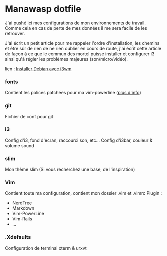 # Manawasp dotfile

J'ai pushé ici mes configurations de mon environnements de travail. Comme cela en cas de perte de mes données il me sera facile de les retrouver.

J'ai écrit un petit article pour me rappeler l'ordre d'installation, les chemins et être sûr de rien de ne rien oublier en cours de route, j'ai écrit cette article de façon à ce que le commun des mortel puisse installer et configurer i3 ainsi qu'à régler les problèmes majeures (son/micro/vidéo).

lien : [Installer Debian avec i3wm](https://github.com/Manawasp/dotfile/blob/master/Memo-install-debian.md)

### fonts

Contient les polices patchées pour ma vim-powerline ([plus d'info](https://github.com/Manawasp/dotfile/blob/master/vim/README.md))

### git

Fichier de conf pour git

### i3

Config d'i3, fond d'ecran, raccourci son, etc...
Config d'i3bar, couleur & volume sound

### slim

Mon thème slim
(Si vous recherchez une base, de l'inspiration)

### Vim

Contient toute ma configuration, contient mon dossier .vim et .vimrc
Plugin :

* NerdTree
* Markdown
* Vim-PowerLine
* Vim-Rails
* ...

### .Xdefaults

Configuration de terminal xterm & urxvt
